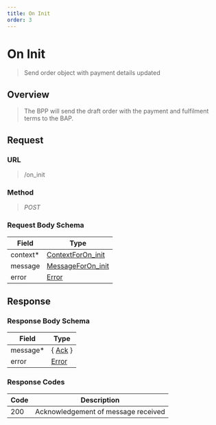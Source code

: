 ```yaml
---
title: On Init
order: 3
---
```


# On Init

> Send order object with payment details updated

## Overview

> The BPP will send the draft order with the payment and fulfilment terms to the
> BAP.

## Request

### URL

> /on_init

### Method

> _POST_

### Request Body Schema

| **Field** | **Type**                                                                      |
| --------- | ----------------------------------------------------------------------------- |
| context\* | [ContextForOn_init](/reference/0.9.3/core/schema-reference/contextforon_init) |
| message   | [MessageForOn_init](/reference/0.9.3/core/schema-reference/messageforon_init) |
| error     | [Error](/reference/0.9.3/core/schema-reference/error)                         |

## Response

### Response Body Schema

| **Field** | **Type**                                              |
| --------- | ----------------------------------------------------- |
| message\* | { [Ack](/reference/0.9.3/core/schema-reference/ack) } |
| error     | [Error](/reference/0.9.3/core/schema-reference/error) |

### Response Codes

| **Code** | **Description**                     |
| -------- | ----------------------------------- |
| 200      | Acknowledgement of message received |
